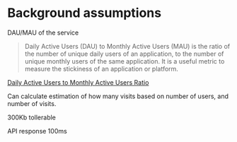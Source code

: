 # Background assumptions

DAU/MAU of the service

> Daily Active Users (DAU) to Monthly Active Users (MAU) is the ratio of the number of unique daily users of an application, to the number of unique monthly users of the same application. It is a useful metric to measure the stickiness of an application or platform.

[Daily Active Users to Monthly Active Users Ratio](https://www.klipfolio.com/metrics/saas/dau-mau-ratio)

Can calculate estimation of how many visits based on number of users, and number of visits.

300Kb tollerable

API response 100ms